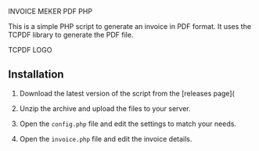 INVOICE MEKER PDF PHP

This is a simple PHP script to generate an invoice in PDF format. It uses the TCPDF library to
generate the PDF file.

TCPDF LOGO

## Installation

1. Download the latest version of the script from the [releases page](

2. Unzip the archive and upload the files to your server.

3. Open the `config.php` file and edit the settings to match your needs.

4. Open the `invoice.php` file and edit the invoice details.
